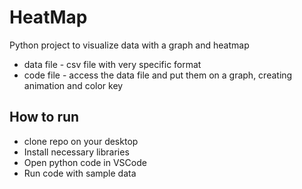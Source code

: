 # HeatMap

Python project to visualize data with a graph and heatmap

- data file - csv file with very specific format
- code file - access the data file and put them on a graph, creating animation and color key

## How to run

- clone repo on your desktop
- Install necessary libraries
- Open python code in VSCode
- Run code with sample data
